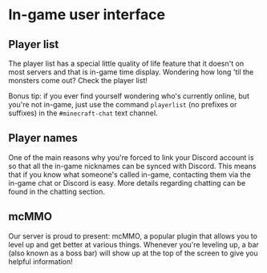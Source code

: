 # In-game user interface

## Player list

The player list has a special little quality of life feature that it doesn't on most servers and that is in-game time display. Wondering how long 'til the monsters come out? Check the player list!

Bonus tip: if you ever find yourself wondering who's currently online, but you're not in-game, just use the command ``playerlist`` (no prefixes or suffixes) in the ``#minecraft-chat`` text channel.

## Player names

One of the main reasons why you're forced to link your Discord account is so that all the in-game nicknames can be synced with Discord. This means that if you know what someone's called in-game, contacting them via the in-game chat or Discord is easy. More details regarding chatting can be found in the chatting section.

## mcMMO

Our server is proud to present: mcMMO, a popular plugin that allows you to level up and get better at various things. Whenever you're leveling up, a bar (also known as a boss bar) will show up at the top of the screen to give you helpful information!
